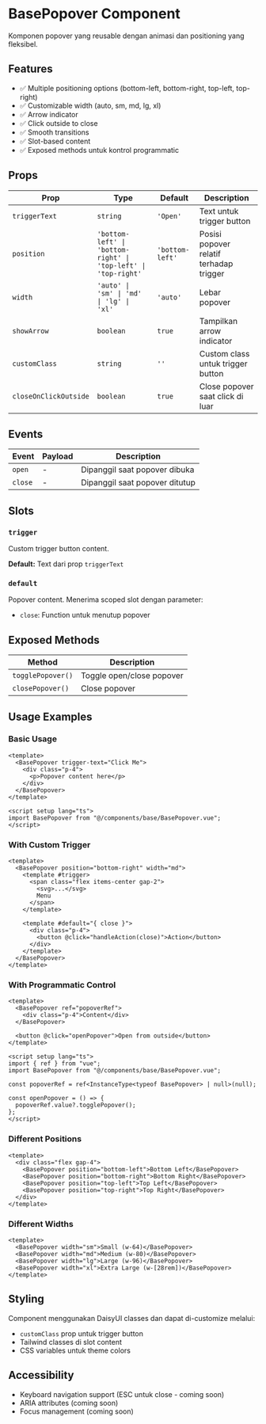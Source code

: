 # BasePopover Component

Komponen popover yang reusable dengan animasi dan positioning yang fleksibel.

## Features

- ✅ Multiple positioning options (bottom-left, bottom-right, top-left, top-right)
- ✅ Customizable width (auto, sm, md, lg, xl)
- ✅ Arrow indicator
- ✅ Click outside to close
- ✅ Smooth transitions
- ✅ Slot-based content
- ✅ Exposed methods untuk kontrol programmatic

## Props

| Prop                  | Type                                                           | Default         | Description                             |
| --------------------- | -------------------------------------------------------------- | --------------- | --------------------------------------- |
| `triggerText`         | `string`                                                       | `'Open'`        | Text untuk trigger button               |
| `position`            | `'bottom-left' \| 'bottom-right' \| 'top-left' \| 'top-right'` | `'bottom-left'` | Posisi popover relatif terhadap trigger |
| `width`               | `'auto' \| 'sm' \| 'md' \| 'lg' \| 'xl'`                       | `'auto'`        | Lebar popover                           |
| `showArrow`           | `boolean`                                                      | `true`          | Tampilkan arrow indicator               |
| `customClass`         | `string`                                                       | `''`            | Custom class untuk trigger button       |
| `closeOnClickOutside` | `boolean`                                                      | `true`          | Close popover saat click di luar        |

## Events

| Event   | Payload | Description                    |
| ------- | ------- | ------------------------------ |
| `open`  | -       | Dipanggil saat popover dibuka  |
| `close` | -       | Dipanggil saat popover ditutup |

## Slots

### `trigger`

Custom trigger button content.

**Default:** Text dari prop `triggerText`

### `default`

Popover content. Menerima scoped slot dengan parameter:

- `close`: Function untuk menutup popover

## Exposed Methods

| Method            | Description               |
| ----------------- | ------------------------- |
| `togglePopover()` | Toggle open/close popover |
| `closePopover()`  | Close popover             |

## Usage Examples

### Basic Usage

```vue
<template>
  <BasePopover trigger-text="Click Me">
    <div class="p-4">
      <p>Popover content here</p>
    </div>
  </BasePopover>
</template>

<script setup lang="ts">
import BasePopover from "@/components/base/BasePopover.vue";
</script>
```

### With Custom Trigger

```vue
<template>
  <BasePopover position="bottom-right" width="md">
    <template #trigger>
      <span class="flex items-center gap-2">
        <svg>...</svg>
        Menu
      </span>
    </template>

    <template #default="{ close }">
      <div class="p-4">
        <button @click="handleAction(close)">Action</button>
      </div>
    </template>
  </BasePopover>
</template>
```

### With Programmatic Control

```vue
<template>
  <BasePopover ref="popoverRef">
    <div class="p-4">Content</div>
  </BasePopover>

  <button @click="openPopover">Open from outside</button>
</template>

<script setup lang="ts">
import { ref } from "vue";
import BasePopover from "@/components/base/BasePopover.vue";

const popoverRef = ref<InstanceType<typeof BasePopover> | null>(null);

const openPopover = () => {
  popoverRef.value?.togglePopover();
};
</script>
```

### Different Positions

```vue
<template>
  <div class="flex gap-4">
    <BasePopover position="bottom-left">Bottom Left</BasePopover>
    <BasePopover position="bottom-right">Bottom Right</BasePopover>
    <BasePopover position="top-left">Top Left</BasePopover>
    <BasePopover position="top-right">Top Right</BasePopover>
  </div>
</template>
```

### Different Widths

```vue
<template>
  <BasePopover width="sm">Small (w-64)</BasePopover>
  <BasePopover width="md">Medium (w-80)</BasePopover>
  <BasePopover width="lg">Large (w-96)</BasePopover>
  <BasePopover width="xl">Extra Large (w-[28rem])</BasePopover>
</template>
```

## Styling

Component menggunakan DaisyUI classes dan dapat di-customize melalui:

- `customClass` prop untuk trigger button
- Tailwind classes di slot content
- CSS variables untuk theme colors

## Accessibility

- Keyboard navigation support (ESC untuk close - coming soon)
- ARIA attributes (coming soon)
- Focus management (coming soon)
